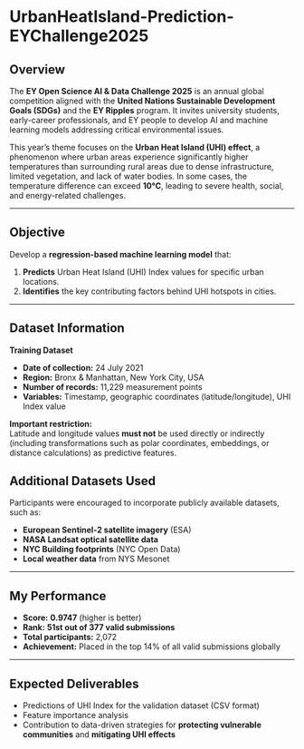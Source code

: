 # UrbanHeatIsland-Prediction-EYChallenge2025


## Overview
The **EY Open Science AI & Data Challenge 2025** is an annual global competition aligned with the **United Nations Sustainable Development Goals (SDGs)** and the **EY Ripples** program. It invites university students, early-career professionals, and EY people to develop AI and machine learning models addressing critical environmental issues.

This year’s theme focuses on the **Urban Heat Island (UHI) effect**, a phenomenon where urban areas experience significantly higher temperatures than surrounding rural areas due to dense infrastructure, limited vegetation, and lack of water bodies. In some cases, the temperature difference can exceed **10°C**, leading to severe health, social, and energy-related challenges.

---

## Objective
Develop a **regression-based machine learning model** that:
1. **Predicts** Urban Heat Island (UHI) Index values for specific urban locations.
2. **Identifies** the key contributing factors behind UHI hotspots in cities.

---

## Dataset Information

**Training Dataset**  
- **Date of collection:** 24 July 2021  
- **Region:** Bronx & Manhattan, New York City, USA  
- **Number of records:** 11,229 measurement points  
- **Variables:** Timestamp, geographic coordinates (latitude/longitude), UHI Index value  

**Important restriction:**  
Latitude and longitude values **must not** be used directly or indirectly (including transformations such as polar coordinates, embeddings, or distance calculations) as predictive features.

## Additional Datasets Used
Participants were encouraged to incorporate publicly available datasets, such as:
- **European Sentinel-2 satellite imagery** (ESA)  
- **NASA Landsat optical satellite data**  
- **NYC Building footprints** (NYC Open Data)  
- **Local weather data** from NYS Mesonet  

---

  ## My Performance
- **Score:** **0.9747** (higher is better)  
- **Rank:** **51st out of 377 valid submissions**  
- **Total participants:** 2,072  
- **Achievement:** Placed in the top 14% of all valid submissions globally

---

  ## Expected Deliverables
- Predictions of UHI Index for the validation dataset (CSV format)  
- Feature importance analysis  
- Contribution to data-driven strategies for **protecting vulnerable communities** and **mitigating UHI effects**  
